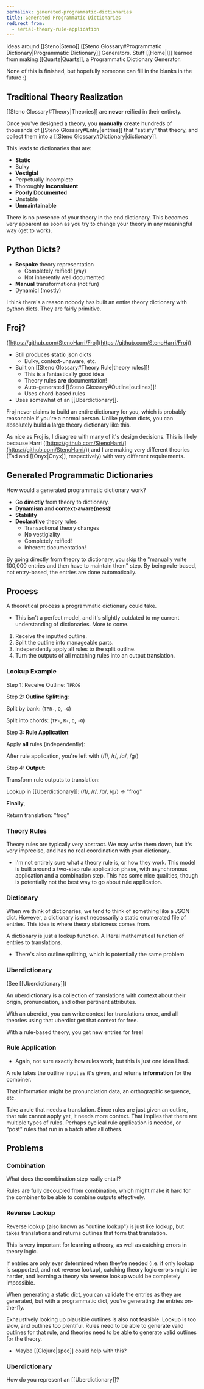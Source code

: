 ```yaml
---
permalink: generated-programmatic-dictionaries
title: Generated Programmatic Dictionaries
redirect_from:
  - serial-theory-rule-application
---
```


Ideas around [[Steno|Steno]] [[Steno Glossary#Programmatic Dictionary|Programmatic Dictionary]] Generators. Stuff [[Home|I]] learned from making [[Quartz|Quartz]], a Programmatic Dictionary Generator.

None of this is finished, but hopefully someone can fill in the blanks in the future :)

## Traditional Theory Realization

[[Steno Glossary#Theory|Theories]] are **never** reified in their entirety.

Once you've designed a theory, you **manually** create hundreds of thousands of [[Steno Glossary#Entry|entries]] that "satisfy" that theory, and collect them into a [[Steno Glossary#Dictionary|dictionary]].

This leads to dictionaries that are:
- **Static**
- Bulky
- **Vestigial**
- Perpetually Incomplete
- Thoroughly **Inconsistent**
- **Poorly Documented**
- Unstable
- **Unmaintainable**

There is no presence of your theory in the end dictionary. This becomes very apparent as soon as you try to change your theory in any meaningful way (get to work).

## Python Dicts?

- **Bespoke** theory representation
  - Completely reified! (yay)
  - Not inherently well documented
- **Manual** transformations (not fun)
- Dynamic! (mostly)

I think there's a reason nobody has built an entire theory dictionary with python dicts. They are fairly primitive.

## Froj?

([https://github.com/StenoHarri/Froj](https://github.com/StenoHarri/Froj))

- Still produces **static** json dicts
  - Bulky, context-unaware, etc.
- Built on [[Steno Glossary#Theory Rule|theory rules]]!
  - This is a fantastically good idea
  - Theory rules **are** documentation!
  - Auto-generated [[Steno Glossary#Outline|outlines]]!
  - Uses chord-based rules
- Uses somewhat of an [[Uberdictionary]].

Froj never claims to build an entire dictionary for you, which is probably reasonable if you're a normal person.
Unlike python dicts, you can absolutely build a large theory dictionary like this.

As nice as Froj is, I disagree with many of it's design decisions. This is likely because Harri ([https://github.com/StenoHarri/](https://github.com/StenoHarri/)) and I are making very different theories (Tad and [[Onyx|Onyx]], respectively) with very different requirements.

## Generated Programmatic Dictionaries

How would a generated programmatic dictionary work?

- Go **directly** from theory to dictionary.
- **Dynamism** and **context-aware(ness)**!
- **Stability**
- **Declarative** theory rules
  - Transactional theory changes
  - No vestigiality
  - Completely reified!
  - Inherent documentation!

By going directly from theory to dictionary, you skip the "manually write 100,000 entries and then have to maintain them" step. By being rule-based, not entry-based, the entries are done automatically.

## Process

A theoretical process a programmatic dictionary could take.

- This isn't a perfect model, and it's slightly outdated to my current understanding of dictionaries. More to come.

1. Receive the inputted outline.
2. Split the outline into manageable parts.
3. Independently apply all rules to the split outline.
4. Turn the outputs of all matching rules into an output translation.

### Lookup Example

Step 1: Receive Outline: `TPROG`

Step 2: **Outline Splitting**:

Split by bank:
(`TPR-`, `O`, `-G`)

Split into chords:
(`TP-`, `R-`, `O`, `-G`)

Step 3: **Rule Application**:

Apply **all** rules (independently):

After rule application, you're left with (/f/, /r/, /ɑ/, /g/)

Step 4: **Output**:

Transform rule outputs to translation:

Lookup in [[Uberdictionary]]:
(/f/, /r/, /ɑ/, /g/) -> "frog"

**Finally**,

Return translation:
"frog"

### Theory Rules

Theory rules are typically very abstract. We may write them down, but it's very imprecise, and has no real coordination with your dictionary.

- I'm not entirely sure what a theory rule is, or how they work. This model is built around a two-step rule application phase, with asynchronous application and a combination step. This has some nice qualities, though is potentially not the best way to go about rule application.

### Dictionary

When we think of dictionaries, we tend to think of something like a JSON dict. However, a dictionary is not necessarily a static enumerated file of entries. This idea is where theory staticness comes from.

A dictionary is just a lookup function. A literal mathematical function of entries to translations.

- There's also outline splitting, which is potentially the same problem

### Uberdictionary

(See [[Uberdictionary]])

An uberdictionary is a collection of translations with context about their origin, pronunciation, and other pertinent attributes.

With an uberdict, you can write context for translations once, and all theories using that uberdict get that context for free.

With a rule-based theory, you get new entries for free!

### Rule Application

- Again, not sure exactly how rules work, but this is just one idea I had.

A rule takes the outline input as it's given, and returns **information** for the combiner.

That information might be pronunciation data, an orthographic sequence, etc.

Take a rule that needs a translation. Since rules are just given an outline, that rule cannot apply yet, it needs more context. That implies that there are multiple types of rules. Perhaps cyclical rule application is needed, or "post" rules that run in a batch after all others.

## Problems

### Combination

What does the combination step really entail?

Rules are fully decoupled from combination, which might make it hard for the combiner to be able to combine outputs effectively.

### Reverse Lookup

Reverse lookup (also known as "outline lookup") is just like lookup, but takes translations and returns outlines that form that translation.

This is very important for learning a theory, as well as catching errors in theory logic.

If entries are only ever determined when they're needed (i.e. if only lookup is supported, and not reverse lookup), catching theory logic errors might be harder, and learning a theory via reverse lookup would be completely impossible.

When generating a static dict, you can validate the entries as they are generated, but with a programmatic dict, you're generating the entries on-the-fly.

Exhaustively looking up plausible outlines is also not feasible. Lookup is too slow, and outlines too plentiful. Rules need to be able to generate valid outlines for that rule, and theories need to be able to generate valid outlines for the theory.


- Maybe [[Clojure|spec]] could help with this?

### Uberdictionary

How do you represent an [[Uberdictionary]]?
